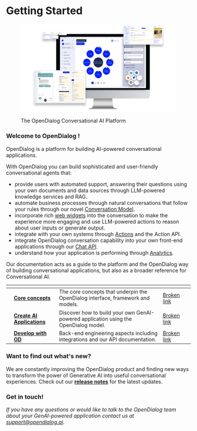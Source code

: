 # Getting Started

<figure><img src=".gitbook/assets/still.png" alt="The Open dialog conversation engine displaying features available to build robust conversations"><figcaption><p>The OpenDialog Conversational AI Platform</p></figcaption></figure>

### Welcome to OpenDialog !

OpenDialog is a platform for building AI-powered conversational applications.&#x20;

With OpenDialog you can build sophisticated and user-friendly conversational agents that:

* provide users with automated support, answering their questions using your own documents and data sources through LLM-powered knowledge services and RAG.
* automate business processes through natural conversations that follow your rules through our novel [Conversation Model](the-opendialog-model/).
* incorporate rich [web widgets](opendialog-platform/conversation-designer/message-design/message-types/) into the conversation to make the experience more engaging and use LLM-powered actions to reason about user inputs or generate output.&#x20;
* integrate with your own  systems through [Actions](developing-with-opendialog/actions/) and the Action API.
* integrate OpenDialog conversation capability into your own front-end applications through our [Chat API](developing-with-opendialog/webchat/webchat-api.md).
* understand how your application is performing through [Analytics](monitoring-your-application.md).

Our documentation acts as a guide to the platform and the OpenDialog way of building conversational applications, but also as a broader reference for Conversational AI.

<table data-view="cards"><thead><tr><th></th><th></th><th></th><th data-hidden data-card-target data-type="content-ref"></th><th data-hidden data-card-cover data-type="files"></th></tr></thead><tbody><tr><td></td><td><a href="broken-reference"><strong>Core concepts</strong></a></td><td>The core concepts that underpin the OpenDialog  interface, framework and models.</td><td><a href="broken-reference">Broken link</a></td><td></td></tr><tr><td></td><td><a href="broken-reference"><strong>Create</strong> <strong>AI Applications</strong></a></td><td>Discover how to build your own GenAI-powered application using the OpenDialog model.</td><td><a href="broken-reference">Broken link</a></td><td></td></tr><tr><td></td><td><a href="broken-reference"><strong>Develop with OD</strong></a></td><td>Back-end engineering aspects including integrations and our API documentation.</td><td><a href="broken-reference">Broken link</a></td><td></td></tr></tbody></table>

### Want to find out what's new?

We are constantly improving the OpenDialog product and finding new ways to transform the power of Generative AI into useful conversational experiences.  Check out our [**release notes**](release-notes/release-notes.md) for the latest updates.

### Get in touch!

_If you have any questions or would like to talk to the OpenDialog team about your GenAI-powered application contact us at support@opendialog.ai._
